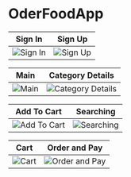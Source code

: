 # OderFoodApp

| Sign In | Sign Up |
|---------|---------|
| ![Sign In](https://github.com/Nhatttk/OderFoodApp/assets/105931882/5f3e5311-5beb-4f4b-8d60-1db07cad12f4) | ![Sign Up](https://github.com/Nhatttk/OderFoodApp/assets/105931882/a09ab532-bcaa-4b93-bc92-f4e18bf9a734) |

| Main | Category Details |
|------|------------------|
| ![Main](https://github.com/Nhatttk/OderFoodApp/assets/105931882/f56ff288-fcc0-4ef9-a78c-6dc195ee89a5) | ![Category Details](https://github.com/Nhatttk/OderFoodApp/assets/105931882/4b2f163c-7b9d-4043-8188-34f24f35b7cf) |

| Add To Cart | Searching |
|-------------|-----------|
| ![Add To Cart](https://github.com/Nhatttk/OderFoodApp/assets/105931882/1d872cea-a703-4201-b881-6ca9845493ab) | ![Searching](https://github.com/Nhatttk/OderFoodApp/assets/105931882/996d630a-dc83-4799-9a26-2906443a373b) |

| Cart | Order and Pay |
|------|---------------|
| ![Cart](https://github.com/Nhatttk/OderFoodApp/assets/105931882/122d8531-cef1-44d0-ba7c-b189903fffcf) | ![Order and Pay](https://github.com/Nhatttk/OderFoodApp/assets/105931882/f7f2adec-b378-4dd1-a062-4dd68216845e) |
